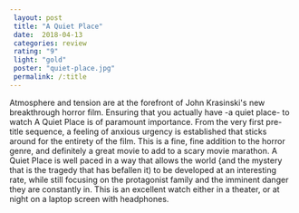 ```yaml
---
 layout: post
 title: "A Quiet Place"
 date:  2018-04-13
 categories: review
 rating: "9"
 light: "gold"
 poster: "quiet-place.jpg"
 permalink: /:title
---
```



Atmosphere and tension are at the forefront of John Krasinski's new breakthrough horror film. Ensuring that you actually have -a quiet place- to watch A Quiet Place is of paramount importance. From the very first pre-title sequence, a feeling of anxious urgency is established that sticks around for the entirety of the film. This is a fine, fine addition to the horror genre, and definitely a great movie to add to a scary movie marathon. A Quiet Place is well paced in a way that allows the world {and the mystery that is the tragedy that has befallen it) to be developed at an interesting rate, while still focusing on the protagonist family and the imminent danger they are constantly in. This is an excellent watch either in a theater, or at night on a laptop screen with headphones.
